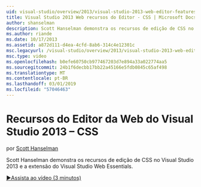 ```yaml
---
uid: visual-studio/overview/2013/visual-studio-2013-web-editor-features-css
title: Visual Studio 2013 Web recursos do Editor - CSS | Microsoft Docs
author: shanselman
description: Scott Hanselman demonstra os recursos de edição de CSS no Visual Studio 2013 e a extensão do Visual Studio Web Essentials.
ms.author: riande
ms.date: 10/17/2013
ms.assetid: a872d111-d4ea-4cfd-8ab6-314c4e12301c
msc.legacyurl: /visual-studio/overview/2013/visual-studio-2013-web-editor-features-css
msc.type: video
ms.openlocfilehash: b0efe60750cb977467203d7e894a33a022774aa5
ms.sourcegitcommit: 24b1f6decbb17bb22a45166e5fdb0845c65af498
ms.translationtype: MT
ms.contentlocale: pt-BR
ms.lasthandoff: 03/01/2019
ms.locfileid: "57046463"
---
```

<a name="visual-studio-2013-web-editor-features---css"></a>Recursos do Editor da Web do Visual Studio 2013 – CSS
====================
por [Scott Hanselman](https://github.com/shanselman)

Scott Hanselman demonstra os recursos de edição de CSS no Visual Studio 2013 e a extensão do Visual Studio Web Essentials.

[&#9654;Assista ao vídeo (3 minutos)](https://channel9.msdn.com/Blogs/ASP-NET-Site-Videos/visual-studio-2013-web-editor-features-css)

